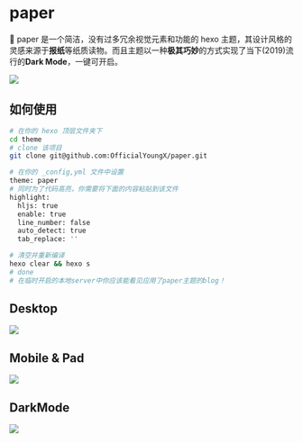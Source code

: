 # paper

🎨 paper 是一个简洁，没有过多冗余视觉元素和功能的 hexo 主题，其设计风格的灵感来源于**报纸**等纸质读物。而且主题以一种**极其巧妙**的方式实现了当下(2019)流行的**Dark Mode**，一键可开启。


![](https://source-hosting.oss-cn-shanghai.aliyuncs.com/Paper-showcase-min.png)

## 如何使用

```bash
# 在你的 hexo 顶层文件夹下
cd theme
# clone 该项目
git clone git@github.com:OfficialYoungX/paper.git
```

```bash
# 在你的 _config,yml 文件中设置
theme: paper
# 同时为了代码高亮，你需要将下面的内容粘贴到该文件
highlight:
  hljs: true
  enable: true
  line_number: false
  auto_detect: true
  tab_replace: ''
```
```bash
# 清空并重新编译
hexo clear && hexo s
# done
# 在临时开启的本地server中你应该能看见应用了paper主题的blog！
```

## Desktop
![](https://source-hosting.oss-cn-shanghai.aliyuncs.com/paper-github-2-min.png)

## Mobile & Pad
![](https://source-hosting.oss-cn-shanghai.aliyuncs.com/paper-github-1-min.png)

## DarkMode

![](https://source-hosting.oss-cn-shanghai.aliyuncs.com/paper-github-3-min.png)
